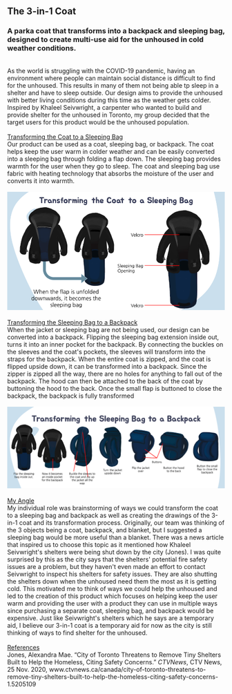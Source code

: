 ## The 3-in-1 Coat

### A parka coat that transforms into a backpack and sleeping bag, designed to create multi-use aid for the unhoused in cold weather conditions.
<br />

<div class="CoatProject">As the world is struggling with the COVID-19 pandemic, having an environment where people can maintain social distance is difficult to find for the unhoused. This results in many of them not being able tp sleep in a shelter and have to sleep outside. Our design aims to provide the unhoused with better living conditions during this time as the weather gets colder. 
Inspired by Khaleel Seivwright, a carpenter who wanted to build and provide shelter for the unhoused in Toronto, my group decided that the target users for this product would be the unhoused population.
<br />
<br />
<u>Transforming the Coat to a Sleeping Bag</u> <br />
Our product can be used as a coat, sleeping bag, or backpack. The coat helps keep the user warm in colder weather and can be easily converted into a sleeping bag through folding a flap down. The sleeping bag provides warmth for the user when they go to sleep. The coat and sleeping bag use fabric with heating technology that absorbs the moisture of the user and converts it into warmth.<br /><br />
<img src="img/SleepingBag.png" class="itemImage" alt="picture showing how to transform the coat to a sleeping bag"/>
<br />
<br />
<u>Transforming the Sleeping Bag to a Backpack</u> <br />
When the jacket or sleeping bag are not being used, our design can be converted into a backpack. Flipping the sleeping bag extension inside out, turns it into an inner pocket for the backpack. By connecting the buckles on the sleeves and the coat's pockets, the sleeves will transform into the straps for the backpack. When the entire coat is zipped, and the coat is flipped upside down, it can be transformed into a backpack. Since the zipper is zipped all the way, there are no holes for anything to fall out of the backpack. The hood can then be attached to the back of the coat by buttoning the hood to the back. Once the small flap is buttoned to close the backpack, the backpack is fully transformed
<br /><br />
<img src="img/Backpack.png" class="itemImage" alt="picture showing how to transform the sleeping bag to a backpack"/>
<br />
<br />
<u>My Angle</u> <br />
My individual role was brainstorming of ways we could transform the coat to a sleeping bag and backpack as well as creating the drawings of the 3-in-1 coat and its transformation process. Originally, our team was thinking of the 3 objects being a coat, backpack, and blanket, but I suggested a sleeping bag would be more useful than a blanket. There was a news article that inspired us to choose this topic as it mentioned how Khaleel Seivwright's shelters were being shut down by the city (Jones). I was quite surprised by this as the city says that the shelters' potential fire safety issues are a problem, but they haven't even made an effort to contact Seivwright to inspect his shelters for safety issues. They are also shutting the shelters down when the unhoused need them the most as it is getting cold. This motivated me to think of ways we could help the unhoused and led to the creation of this product which focuses on helping keep the user warm and providing the user with a product they can use in multiple ways since purchasing a separate coat, sleeping bag, and backpack would be expensive. Just like Seivwright's shelters which he says are a temporary aid, I believe our 3-in-1 coat is a temporary aid for now as the city is still thinking of ways to find shelter for the unhoused.
<br />
<br />
<u>References</u> <br />
Jones, Alexandra  Mae. “City of Toronto Threatens to Remove Tiny Shelters Built to Help the 
Homeless, Citing Safety Concerns.” <i>CTVNews</i>, CTV News, 25 Nov. 2020, www.ctvnews.ca/canada/city-of-toronto-threatens-to-remove-tiny-shelters-built-to-help-the-homeless-citing-safety-concerns-1.5205109 
</div>
<br />
